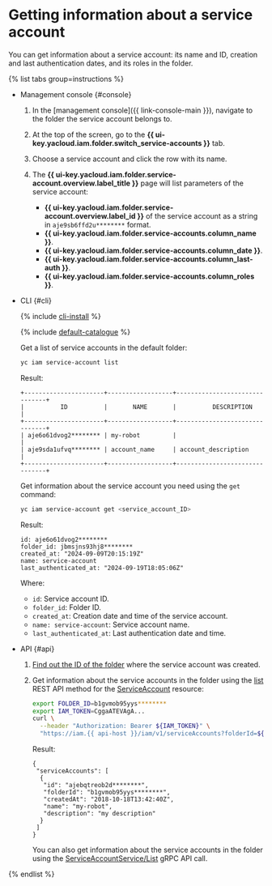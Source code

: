 # Getting information about a service account

You can get information about a service account: its name and ID, creation and last authentication dates, and its roles in the folder.

{% list tabs group=instructions %}

- Management console {#console}

  1. In the [management console]({{ link-console-main }}), navigate to the folder the service account belongs to.
  1. At the top of the screen, go to the **{{ ui-key.yacloud.iam.folder.switch_service-accounts }}** tab.
  1. Choose a service account and click the row with its name.
  1. The **{{ ui-key.yacloud.iam.folder.service-account.overview.label_title }}** page will list parameters of the service account:

     * **{{ ui-key.yacloud.iam.folder.service-account.overview.label_id }}** of the service account as a string in `aje9sb6ffd2u********` format.
     * **{{ ui-key.yacloud.iam.folder.service-accounts.column_name }}**.
     * **{{ ui-key.yacloud.iam.folder.service-accounts.column_date }}**.
     * **{{ ui-key.yacloud.iam.folder.service-accounts.column_last-auth }}**.
     * **{{ ui-key.yacloud.iam.folder.service-accounts.column_roles }}**.

- CLI {#cli}

  {% include [cli-install](../../../_includes/cli-install.md) %}

  {% include [default-catalogue](../../../_includes/default-catalogue.md) %}

  Get a list of service accounts in the default folder:

  ```bash
  yc iam service-account list
  ```

  Result:

  ```
  +----------------------+------------------+-------------------------------+
  |          ID          |       NAME       |          DESCRIPTION          |
  +----------------------+------------------+-------------------------------+
  | aje6o61dvog2******** | my-robot         |                               |
  | aje9sda1ufvq******** | account_name     | account_description           |
  +----------------------+------------------+-------------------------------+
  ```

  Get information about the service account you need using the `get` command:

  ```bash
  yc iam service-account get <service_account_ID>
  ```
  
  Result:

  ```
  id: aje6o61dvog2********
  folder_id: jbmsjns93hj8********
  created_at: "2024-09-09T20:15:19Z"
  name: service-account
  last_authenticated_at: "2024-09-19T18:05:06Z"
  ```

  Where:

  * `id`: Service account ID.
  * `folder_id`: Folder ID.
  * `created_at`: Creation date and time of the service account.
  * `name: service-account`: Service account name.
  * `last_authenticated_at`: Last authentication date and time.

- API {#api}

  1. [Find out the ID of the folder](../../../resource-manager/operations/folder/get-id.md) where the service account was created.
  1. Get information about the service accounts in the folder using the [list](../../api-ref/ServiceAccount/list.md) REST API method for the [ServiceAccount](../../api-ref/ServiceAccount/index.md) resource:

      ```bash
      export FOLDER_ID=b1gvmob95yys********
      export IAM_TOKEN=CggaATEVAgA...
      curl \
        --header "Authorization: Bearer ${IAM_TOKEN}" \
        "https://iam.{{ api-host }}/iam/v1/serviceAccounts?folderId=${FOLDER_ID}"
      ```

      Result:

      ```text
      {
       "serviceAccounts": [
        {
         "id": "ajebqtreob2d********",
         "folderId": "b1gvmob95yys********",
         "createdAt": "2018-10-18T13:42:40Z",
         "name": "my-robot",
         "description": "my description"
        }
       ]
      }
      ```

      You can also get information about the service accounts in the folder using the [ServiceAccountService/List](../../api-ref/grpc/ServiceAccount/list.md) gRPC API call.

{% endlist %}
